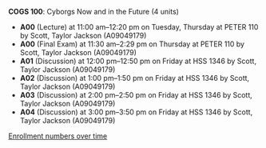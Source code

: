 **COGS 100**: Cyborgs Now and in the Future (4 units)

- **A00** (Lecture) at 11:00 am–12:20 pm on Tuesday, Thursday at PETER 110 by Scott, Taylor Jackson (A09049179)
- **A00** (Final Exam) at 11:30 am–2:29 pm on Thursday at PETER 110 by Scott, Taylor Jackson (A09049179)
- **A01** (Discussion) at 12:00 pm–12:50 pm on Friday at HSS 1346 by Scott, Taylor Jackson (A09049179)
- **A02** (Discussion) at 1:00 pm–1:50 pm on Friday at HSS 1346 by Scott, Taylor Jackson (A09049179)
- **A03** (Discussion) at 2:00 pm–2:50 pm on Friday at HSS 1346 by Scott, Taylor Jackson (A09049179)
- **A04** (Discussion) at 3:00 pm–3:50 pm on Friday at HSS 1346 by Scott, Taylor Jackson (A09049179)

[Enrollment numbers over time](./COGS100.tsv)
